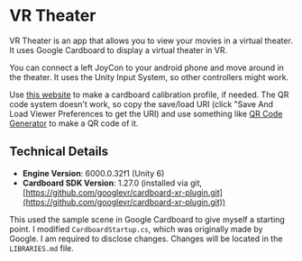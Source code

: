 # VR Theater

VR Theater is an app that allows you to view your movies in a virtual theater. It uses Google Cardboard to display a virtual theater in VR.

You can connect a left JoyCon to your android phone and move around in the theater. It uses the Unity Input System, so other controllers might work.

Use [this website](https://wwgc.firebaseapp.com/) to make a cardboard calibration profile, if needed. The QR code system doesn't work, so copy the save/load URI (click "Save And Load Viewer Preferences to get the URI) and use something like [QR Code Generator](https://www.qr-code-generator.com/) to make a QR code of it.

## Technical Details
* **Engine Version**: 6000.0.32f1 (Unity 6)
* **Cardboard SDK Version**: 1.27.0 (installed via git, [https://github.com/googlevr/cardboard-xr-plugin.git](https://github.com/googlevr/cardboard-xr-plugin.git))

This used the sample scene in Google Cardboard to give myself a starting point. I modified `CardboardStartup.cs`, which was originally made by Google. I am required to disclose changes. Changes will be located in the `LIBRARIES.md` file.
